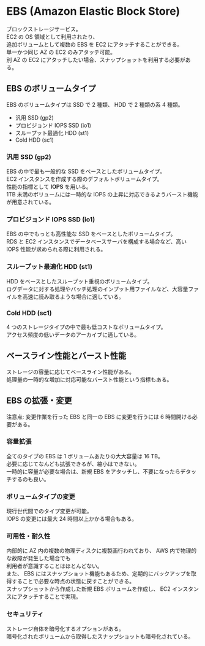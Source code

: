 # EBS (Amazon Elastic Block Store)  
ブロックストレージサービス。  
EC2 の OS 領域として利用されたり、  
追加ボリュームとして複数の EBS を EC2 にアタッチすることができる。  
単一かつ同じ AZ の EC2 のみアタッチ可能。  
別 AZ の EC2 にアタッチしたい場合、スナップショットを利用する必要がある。  

## EBS のボリュームタイプ
EBS のボリュームタイプは SSD で 2 種類、 HDD で 2 種類の系 4 種類。  
- 汎用 SSD (gp2)  
- プロビジョンド IOPS SSD (io1)  
- スループット最適化 HDD (st1)  
- Cold HDD (sc1)  

### 汎用 SSD (gp2)  
EBS の中で最も一般的な SSD をベースとしたボリュームタイプ。  
EC2 インスタンスを作成する際のデフォルトボリュームタイプ。  
性能の指標として **IOPS** を用いる。  
1TB 未満のボリュームには一時的な IOPS の上昇に対応できるようバースト機能が用意されている。  

### プロビジョンド IOPS SSD (io1)  
EBS の中でもっとも高性能な SSD をベースとしたボリュームタイプ。  
RDS と EC2 インスタンスでデータベースサーバを構成する場合など、高い IOPS 性能が求められる際に利用される。  

### スループット最適化 HDD (st1)  
HDD をベースとしたスループット重視のボリュームタイプ。  
ログデータに対する処理やバッチ処理のインプット用ファイルなど、大容量ファイルを高速に読み取るような場合に適している。  

### Cold HDD (sc1)
4 つのストレージタイプの中で最も低コストなボリュームタイプ。  
アクセス頻度の低いデータのアーカイブに適している。  

## ベースライン性能とバースト性能  
ストレージの容量に応じてベースライン性能がある。  
処理量の一時的な増加に対応可能なバースト性能という指標もある。  


## EBS の拡張・変更  
注意点: 変更作業を行った EBS と同一の EBS に変更を行うには 6 時間開ける必要がある。  

### 容量拡張
全てのタイプの EBS は 1 ボリュームあたりの大大容量は 16 TB。  
必要に応じてなんども拡張できるが、縮小はできない。  
一時的に容量が必要な場合は、新規 EBS をアタッチし、不要になったらデタッチするのも良い。  

### ボリュームタイプの変更  
現行世代間でのタイプ変更が可能。  
IOPS の変更には最大 24 時間以上かかる場合もある。  

### 可用性・耐久性
内部的に AZ 内の複数の物理ディスクに複製画行われており、 AWS 内で物理的な故障が発生した場合でも  
利用者が意識することはほとんどない。  
また、 EBS にはスナップショット機能もあるため、定期的にバックアップを取得することで必要な時点の状態に戻すことができる。  
スナップショットから作成した新規 EBS ボリュームを作成し、 EC2 インスタンスにアタッチすることで実現。  

### セキュリティ  
ストレージ自体を暗号化するオプションがある。  
暗号化されたボリュームから取得したスナップショットも暗号化されている。  
